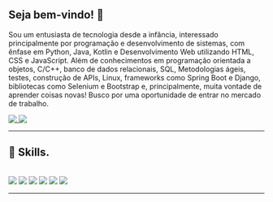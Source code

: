 ## Seja bem-vindo! 👋
 
Sou um entusiasta de tecnologia desde a infância, interessado principalmente por programação e desenvolvimento de sistemas, com ênfase em Python, Java, Kotlin e Desenvolvimento Web utilizando HTML, CSS e JavaScript. Além de conhecimentos em programação orientada a objetos, C/C++, banco de dados relacionais, SQL, Metodologias ágeis, testes, construção de APIs, Linux, frameworks como Spring Boot e Django, bibliotecas como Selenium e Bootstrap e, principalmente, muita vontade de aprender coisas novas! Busco por uma oportunidade de entrar no mercado de trabalho.

<a href="https://github.com/sboechat">
  <img align= "top" src="https://github-readme-stats.vercel.app/api?username=sboechat&show_icons=true&theme=radical" />
</a>
<a href="https://github.com/sboechat">
  <img align= "top" src="https://github-readme-stats.vercel.app/api/top-langs/?username=sboechat&layout=compact&theme=radical" />
</a>


<hr>

## 🚀 Skills.
<div style="display: inline_block"></br>
  <img aling="center" alter="Python" src="https://img.shields.io/badge/Python-3776AB?style=for-the-badge&logo=python&logoColor=white"/>
  <img aling="center" alter="Kava" src="https://img.shields.io/badge/Java-ED8B00?style=for-the-badge&logo=openjdk&logoColor=white"/>
  <img aling="center" alter="Kotlin" src="https://img.shields.io/badge/Kotlin-777BB4?style=for-the-badge&logo=kotlin&logoColor=white"/>
  <img aling="center" alter="HTML5" src="https://img.shields.io/badge/HTML5-E34F26?style=for-the-badge&logo=html5&logoColor=white"/>
  <img aling="center" alter="CSS3" src="https://img.shields.io/badge/CSS3-1572B6?style=for-the-badge&logo=css3&logoColor=white"/>
  <img aling="center" alter="JavaScript" src="https://img.shields.io/badge/JavaScript-323330?style=for-the-badge&logo=javascript&logoColor=F7DF1E"/>
</div>
<hr>
<!--
**sboechat/sboechat** is a ✨ _special_ ✨ repository because its `README.md` (this file) appears on your GitHub profile.

Here are some ideas to get you started:

- 🔭 I’m currently working on ...
- 🌱 I’m currently learning ...
- 👯 I’m looking to collaborate on ...
- 🤔 I’m looking for help with ...
- 💬 Ask me about ...
- 📫 How to reach me: ...
- 😄 Pronouns: ...
- ⚡ Fun fact: ...
-->
